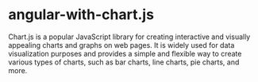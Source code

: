 # angular-with-chart.js
Chart.js is a popular JavaScript library for creating interactive and visually appealing charts and graphs on web pages. It is widely used for data visualization purposes and provides a simple and flexible way to create various types of charts, such as bar charts, line charts, pie charts, and more.
